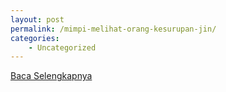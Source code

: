 ```yaml
---
layout: post
permalink: /mimpi-melihat-orang-kesurupan-jin/
categories:
    - Uncategorized
---
```


[Baca Selengkapnya](/08)